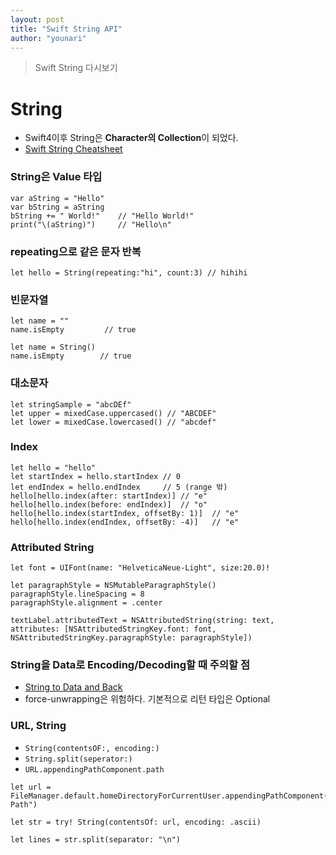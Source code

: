 ```yaml
---
layout: post
title: "Swift String API"
author: "younari"
---
```


> Swift String 다시보기

# String
- Swift4이후 String은 **Character의 Collection**이 되었다.
- [Swift String Cheatsheet](https://useyourloaf.com/blog/swift-string-cheat-sheet/)

### String은 Value 타입

```
var aString = "Hello"
var bString = aString
bString += " World!"    // "Hello World!"
print("\(aString)")     // "Hello\n"
```

### repeating으로 같은 문자 반복

```
let hello = String(repeating:"hi", count:3) // hihihi
```

### 빈문자열

```
let name = ""
name.isEmpty         // true

let name = String()
name.isEmpty        // true
```

### 대소문자

```
let stringSample = "abcDEf"
let upper = mixedCase.uppercased() // "ABCDEF"
let lower = mixedCase.lowercased() // "abcdef"
```

### Index

```
let hello = "hello"
let startIndex = hello.startIndex // 0
let endIndex = hello.endIndex     // 5 (range 밖)
hello[hello.index(after: startIndex)] // "e"
hello[hello.index(before: endIndex)]  // "o"
hello[hello.index(startIndex, offsetBy: 1)]  // "e"
hello[hello.index(endIndex, offsetBy: -4)]   // "e"
```


### Attributed String

```
let font = UIFont(name: "HelveticaNeue-Light", size:20.0)!

let paragraphStyle = NSMutableParagraphStyle()
paragraphStyle.lineSpacing = 8
paragraphStyle.alignment = .center

textLabel.attributedText = NSAttributedString(string: text,
attributes: [NSAttributedStringKey.font: font, NSAttributedStringKey.paragraphStyle: paragraphStyle])
```


### String을 Data로 Encoding/Decoding할 때 주의할 점
- [String to Data and Back](https://www.objc.io/blog/2018/02/13/string-to-data-and-back/)
- force-unwrapping은 위험하다. 기본적으로 리턴 타입은  Optional



### URL, String
- `String(contentsOF:, encoding:)`
- `String.split(seperator:)`
- `URL.appendingPathComponent.path`

```
let url = FileManager.default.homeDirectoryForCurrentUser.appendingPathComponent("Some Path")
```

```
let str = try! String(contentsOf: url, encoding: .ascii)
```

```
let lines = str.split(separator: "\n")
```